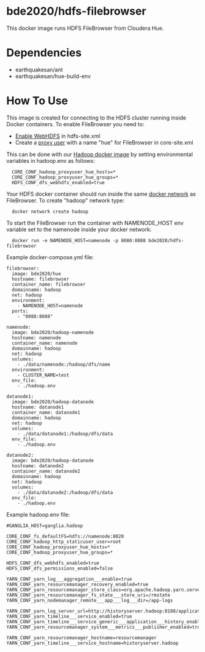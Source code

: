 # bde2020/hdfs-filebrowser

This docker image runs HDFS FileBrowser from Cloudera Hue.

# Dependencies
* earthquakesan/ant
* earthquakesan/hue-build-env

# How To Use

This image is created for connecting to the HDFS cluster running inside Docker containers. To enable FileBrowser you need to:

* [Enable WebHDFS](https://hadoop.apache.org/docs/r1.0.4/webhdfs.html#HDFS+Configuration+Options) in hdfs-site.xml
* Create a [proxy user](https://hadoop.apache.org/docs/r2.7.1/hadoop-project-dist/hadoop-common/Superusers.html) with a name "hue" for FileBrowser in core-site.xml

This can be done with our [Hadoop docker image](https://github.com/big-data-europe/docker-hadoop) by setting environmental variables in hadoop.env as follows:
```
  CORE_CONF_hadoop_proxyuser_hue_hosts=*
  CORE_CONF_hadoop_proxyuser_hue_groups=*
  HDFS_CONF_dfs_webhdfs_enabled=true
```

Your HDFS docker container should run inside the same [docker network](https://docs.docker.com/engine/userguide/networking/dockernetworks/) as FileBrowser.
To create "hadoop" network type:
```
  docker network create hadoop
```

To start the FileBrowser run the container with NAMENODE_HOST env variable set to the namenode inside your docker network:
```
  docker run -e NAMENODE_HOST=namenode -p 8080:8088 bde2020/hdfs-filebrowser
```

Example docker-compose.yml file:
```
filebrowser:
  image: bde2020/hue
  hostname: filebrowser
  container_name: filebrowser
  domainname: hadoop
  net: hadoop
  environment:
    - NAMENODE_HOST=namenode
  ports:
    - "8088:8088"

namenode:
  image: bde2020/hadoop-namenode
  hostname: namenode
  container_name: namenode
  domainname: hadoop
  net: hadoop
  volumes:
    - ./data/namenode:/hadoop/dfs/name
  environment:
    - CLUSTER_NAME=test
  env_file:
    - ./hadoop.env

datanode1:
  image: bde2020/hadoop-datanode
  hostname: datanode1
  container_name: datanode1
  domainname: hadoop
  net: hadoop
  volumes:
    - ./data/datanode1:/hadoop/dfs/data
  env_file:
    - ./hadoop.env

datanode2:
  image: bde2020/hadoop-datanode
  hostname: datanode2
  container_name: datanode2
  domainname: hadoop
  net: hadoop
  volumes:
    - ./data/datanode2:/hadoop/dfs/data
  env_file:
    - ./hadoop.env
```

Example hadoop.env file:
```
#GANGLIA_HOST=ganglia.hadoop

CORE_CONF_fs_defaultFS=hdfs://namenode:8020
CORE_CONF_hadoop_http_staticuser_user=root
CORE_CONF_hadoop_proxyuser_hue_hosts=*
CORE_CONF_hadoop_proxyuser_hue_groups=*

HDFS_CONF_dfs_webhdfs_enabled=true
HDFS_CONF_dfs_permissions_enabled=false

YARN_CONF_yarn_log___aggregation___enable=true
YARN_CONF_yarn_resourcemanager_recovery_enabled=true
YARN_CONF_yarn_resourcemanager_store_class=org.apache.hadoop.yarn.server.resourcemanager.recovery.FileSystemRMStateStore
YARN_CONF_yarn_resourcemanager_fs_state___store_uri=/rmstate
YARN_CONF_yarn_nodemanager_remote___app___log___dir=/app-logs

YARN_CONF_yarn_log_server_url=http://historyserver.hadoop:8188/applicationhistory/logs/
YARN_CONF_yarn_timeline___service_enabled=true
YARN_CONF_yarn_timeline___service_generic___application___history_enabled=true
YARN_CONF_yarn_resourcemanager_system___metrics___publisher_enabled=true

YARN_CONF_yarn_resourcemanager_hostname=resourcemanager
YARN_CONF_yarn_timeline___service_hostname=historyserver.hadoop
```
